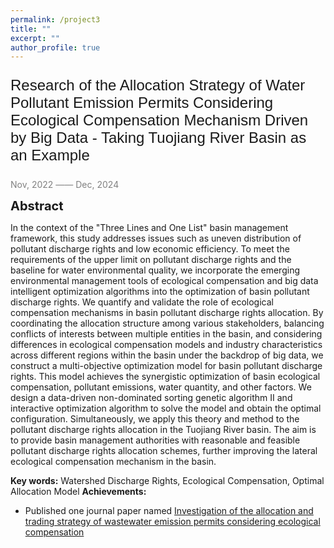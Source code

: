 ```yaml
---
permalink: /project3
title: ""
excerpt: ""
author_profile: true
---
```



<p style="font-family: 'Arial', sans-serif; font-size: 24px;">Research of the Allocation Strategy of Water Pollutant Emission Permits Considering Ecological Compensation Mechanism Driven by Big Data - Taking Tuojiang River Basin as an Example</p>

<span style="color: grey;">Nov, 2022 —— Dec, 2024</span>

<span style="font-size:20px;">**Abstract**</span>

In the context of the "Three Lines and One List" basin management framework, this study addresses issues such as uneven distribution of pollutant discharge rights and low economic efficiency. To meet the requirements of the upper limit on pollutant discharge rights and the baseline for water environmental quality, we incorporate the emerging environmental management tools of ecological compensation and big data intelligent optimization algorithms into the optimization of basin pollutant discharge rights. We quantify and validate the role of ecological compensation mechanisms in basin pollutant discharge rights allocation. By coordinating the allocation structure among various stakeholders, balancing conflicts of interests between multiple entities in the basin, and considering differences in ecological compensation models and industry characteristics across different regions within the basin under the backdrop of big data, we construct a multi-objective optimization model for basin pollutant discharge rights. This model achieves the synergistic optimization of basin ecological compensation, pollutant emissions, water quantity, and other factors. We design a data-driven non-dominated sorting genetic algorithm II and interactive optimization algorithm to solve the model and obtain the optimal configuration. Simultaneously, we apply this theory and method to the pollutant discharge rights allocation in the Tuojiang River basin. The aim is to provide basin management authorities with reasonable and feasible pollutant discharge rights allocation schemes, further improving the lateral ecological compensation mechanism in the basin.

**Key words:** Watershed Discharge Rights, Ecological Compensation, Optimal Allocation Model
**Achievements:** 
- Published one journal paper named
[Investigation of the allocation and trading strategy of wastewater emission permits considering ecological compensation](https://doi.org/10.1016/j.eti.2023.103103)
